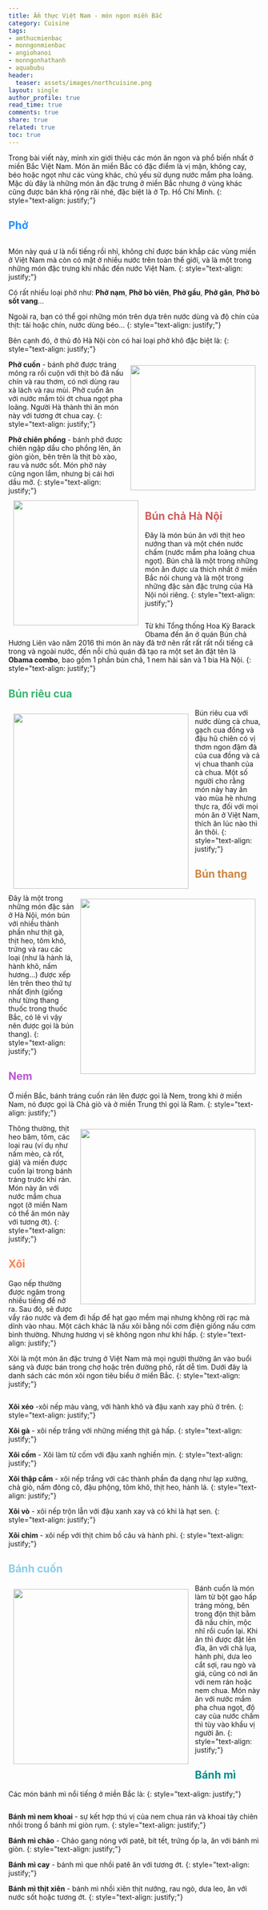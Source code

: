 ```yaml
---
title: Ẩm thực Việt Nam - món ngon miền Bắc
category: Cuisine
tags:
- amthucmienbac
- monngonmienbac
- angiohanoi
- monngonhathanh
- aquabubu
header:
  teaser: assets/images/northcuisine.png
layout: single
author_profile: true
read_time: true
comments: true
share: true
related: true
toc: true
---
```


Trong bài viết này, mình xin giới thiệu các món ăn ngon và phổ biến nhất ở miền Bắc Việt Nam. Món ăn miền Bắc có đặc điểm là vị mặn, không cay, béo hoặc ngọt như các vùng khác, chủ yếu sử dụng nước mắm pha loãng. Mặc dù đây là những món ăn đặc trưng ở miền Bắc nhưng ở vùng khác cũng được bán khá rộng rãi nhé, đặc biệt là ở Tp. Hồ Chí Minh.
{: style="text-align: justify;"}

## <span style="color:dodgerblue"> Phở </span>

<figure style="width: 650px" class="align-center">
  <img src="{{ site.url }}{{ site.baseurl }}/assets/images/pho.png" alt="">
  <figcaption></figcaption>
</figure>

Món này quá ư là nổi tiếng rồi nhỉ, không chỉ được bán khắp các vùng miền ở Việt Nam mà còn có mặt ở nhiều nước trên toàn thế giới, và là một trong những món đặc trưng khi nhắc đến nước Việt Nam.
{: style="text-align: justify;"}

Có rất nhiều loại phở như: **Phở nạm**, **Phở bò viên**, **Phở gầu**, **Phở gân**, **Phở bò sốt vang**...

Ngoài ra, bạn có thể gọi những món trên dựa trên nước dùng và độ chín của thịt: tái hoặc chín, nước dùng béo...
{: style="text-align: justify;"}

Bên cạnh đó, ở thủ đô Hà Nội còn có hai loại phở khô đặc biệt là: 
{: style="text-align: justify;"}

<img align="right" style="width:250px; padding: 10px" src="/assets/images/phocuon.png"> **Phở cuốn** - bánh phở được tráng mỏng ra rồi cuộn với thịt bò đã nấu chín và rau thơm, có nơi dùng rau xà lách và rau mùi. Phở cuốn ăn với nước mắm tỏi ớt chua ngọt pha loãng. Người Hà thành thì ăn món này với tương ớt chua cay.
{: style="text-align: justify;"}

<img align="left" style="width:250px; padding: 10px" src="/assets/images/phochienphong.png"> **Phở chiên phồng** - bánh phở được chiên ngập dầu cho phồng lên, ăn giòn giòn, bên trên là thịt bò xào, rau và nước sốt. Món phở này cũng ngon lắm, nhưng bị cái hơi dầu mỡ.
{: style="text-align: justify;"}

## <span style="color:indianred"> Bún chả Hà Nội </span>
Đây là món bún ăn với thịt heo nướng than và một chén nước chấm (nước mắm pha loãng chua ngọt). Bún chả là một trong những món ăn được ưa thích nhất ở miền Bắc nói chung và là một trong những đặc sản đặc trưng của Hà Nội nói riêng.
{: style="text-align: justify;"}

<figure style="width: 650px" class="align-center">
  <img src="{{ site.url }}{{ site.baseurl }}/assets/images/buncha.png" alt="">
  <figcaption></figcaption>
</figure>

Từ khi Tổng thống Hoa Kỳ Barack Obama đến ăn ở quán Bún chả Hương Liên vào năm 2016 thì món ăn này đã trở nên rất rất rất nổi tiếng cả trong và ngoài nước, đến nỗi chủ quán đã tạo ra một set ăn đặt tên là **Obama combo**, bao gồm 1 phần bún chả, 1 nem hải sản và 1 bia Hà Nội.
{: style="text-align: justify;"}

## <span style="color:mediumseagreen"> Bún riêu cua </span>

<img align="left" style="width:350px; padding: 10px" src="/assets/images/bunrieucua.png"> Bún riêu cua với nước dùng cà chua, gạch cua đồng và đậu hũ chiên có vị thơm ngon đậm đà của cua đồng và cả vị chua thanh của cà chua. Một số người cho rằng món này hay ăn vào mùa hè nhưng thực ra, đối với mọi món ăn ở Việt Nam, thích ăn lúc nào thì ăn thôi.
{: style="text-align: justify;"}

## <span style="color:peru"> Bún thang </span>

<img align="right" style="width:350px; padding: 10px" src="/assets/images/bunthang.png"> Đây là một trong những món đặc sản ở Hà Nội, món bún với nhiều thành phần như thịt gà, thịt heo, tôm khô, trứng và rau các loại (như là hành lá, hành khô, nấm hương...) được xếp lên trên theo thứ tự nhất định (giống như từng thang thuốc trong thuốc Bắc, có lẽ vì vậy nên được gọi là bún thang).
{: style="text-align: justify;"}

## <span style="color:mediumorchid"> Nem </span>

Ở miền Bắc, bánh tráng cuốn rán lên được gọi là Nem, trong khi ở miền Nam, nó được gọi là Chả giò và ở miền Trung thì gọi là Ram.
{: style="text-align: justify;"} 

<img align="right" style="width:350px; padding: 10px" src="/assets/images/nem.png"> Thông thường, thịt heo băm, tôm, các loại rau (ví dụ như nấm mèo, cà rốt, giá) và miến được cuốn lại trong bánh tráng trước khi rán. Món này ăn với nước mắm chua ngọt (ở miền Nam có thể ăn món này với tương ớt).
{: style="text-align: justify;"}

## <span style="color:coral"> Xôi </span>

Gạo nếp thường được ngâm trong nhiều tiếng để nở ra. Sau đó, sẽ được vẩy ráo nước và đem đi hấp để hạt gạo mềm mại nhưng không rời rạc mà dính vào nhau. Một cách khác là nấu xôi bằng nồi cơm điện giống nấu cơm bình thường. Nhưng hương vị sẽ không ngon như khi hấp.
{: style="text-align: justify;"}

Xôi là một món ăn đặc trưng ở Việt Nam mà mọi người thường ăn vào buổi sáng và được bán trong chợ hoặc trên đường phố, rất dễ tìm. Dưới đây là danh sách các món xôi ngon tiêu biểu ở miền Bắc.
{: style="text-align: justify;"}

<figure style="width: 650px" class="align-center">
  <img src="{{ site.url }}{{ site.baseurl }}/assets/images/xoi.png" alt="">
  <figcaption></figcaption>
</figure>

**Xôi xéo** -xôi nếp màu vàng, với hành khô và đậu xanh xay phủ ở trên.
{: style="text-align: justify;"}

**Xôi gà** - xôi nếp trắng với những miếng thịt gà hấp.
{: style="text-align: justify;"}

**Xôi cốm** - Xôi làm từ cốm với đậu xanh nghiền mịn.
{: style="text-align: justify;"}

**Xôi thập cẩm** - xôi nếp trắng với các thành phần đa dạng như lạp xưởng, chả giò, nấm đông cô, đậu phộng, tôm khô, thịt heo, hành lá.
{: style="text-align: justify;"}

**Xôi vò** - xôi nếp trộn lẫn với đậu xanh xay và có khi là hạt sen.
{: style="text-align: justify;"}

**Xôi chim** - xôi nếp với thịt chim bồ câu và hành phi.
{: style="text-align: justify;"}

## <span style="color:skyblue"> Bánh cuốn </span>

<img align="left" style="width:350px; padding: 10px" src="/assets/images/banhcuon.png"> Bánh cuốn là món làm từ bột gạo hấp tráng mỏng, bên trong độn thịt bằm đã nấu chín, mộc nhĩ rồi cuốn lại. Khi ăn thì được đặt lên đĩa, ăn với chả lụa, hành phi, dưa leo cắt sợi, rau ngò và giá, cũng có nơi ăn với nem rán hoặc nem chua. Món này ăn với nước mắm pha chua ngọt, độ cay của nước chấm thì tùy vào khẩu vị người ăn.
{: style="text-align: justify;"}

## <span style="color:darkcyan"> Bánh mì </span>

Các món bánh mì nổi tiếng ở miền Bắc là:
{: style="text-align: justify;"}

<figure style="width: 650px" class="align-center">
  <img src="{{ site.url }}{{ site.baseurl }}/assets/images/banhmi.png" alt="">
  <figcaption></figcaption>
</figure>

**Bánh mì nem khoai** - sự kết hợp thú vị của nem chua rán và khoai tây chiên nhồi trong ổ bánh mì giòn rụm.
{: style="text-align: justify;"}

**Bánh mì chảo** - Chảo gang nóng với patê, bít tết, trứng ốp la, ăn với bánh mì giòn.
{: style="text-align: justify;"}

**Bánh mì cay** - bánh mì que nhồi patê ăn với tương ớt.
{: style="text-align: justify;"}

**Bánh mì thịt xiên** - bánh mì nhồi xiên thịt nướng, rau ngò, dưa leo, ăn với nước sốt hoặc tương ớt.
{: style="text-align: justify;"}